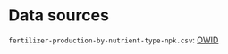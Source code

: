 # Data sources

`fertilizer-production-by-nutrient-type-npk.csv`: [OWID](https://ourworldindata.org/grapher/fertilizer-production-by-nutrient-type-npk)